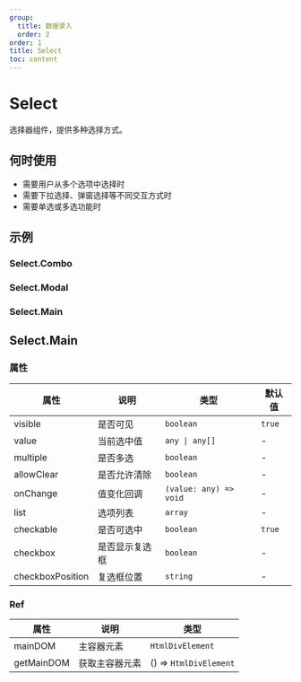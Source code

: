 ```yaml
---
group:
  title: 数据录入
  order: 2
order: 1
title: Select
toc: content
---
```


# Select

选择器组件，提供多种选择方式。

## 何时使用

- 需要用户从多个选项中选择时
- 需要下拉选择、弹窗选择等不同交互方式时
- 需要单选或多选功能时

## 示例

### Select.Combo

<code src="./demos/Combo/index.jsx"></code>

### Select.Modal

<code src="./demos/Modal/index.jsx"></code>

### Select.Main

<code src="./demos/Main/index.jsx"></code>

## Select.Main

### 属性

| 属性             | 说明           | 类型                   | 默认值 |
| ---------------- | -------------- | ---------------------- | ------ |
| visible          | 是否可见       | `boolean`              | `true` |
| value            | 当前选中值     | `any \| any[]`         | -      |
| multiple         | 是否多选       | `boolean`              | -      |
| allowClear       | 是否允许清除   | `boolean`              | -      |
| onChange         | 值变化回调     | `(value: any) => void` | -      |
| list             | 选项列表       | `array`                | -      |
| checkable        | 是否可选中     | `boolean`              | `true` |
| checkbox         | 是否显示复选框 | `boolean`              | -      |
| checkboxPosition | 复选框位置     | `string`               | -      |

### Ref

| 属性       | 说明           | 类型                   |
| ---------- | -------------- | ---------------------- |
| mainDOM    | 主容器元素     | `HtmlDivElement`       |
| getMainDOM | 获取主容器元素 | () => `HtmlDivElement` |
